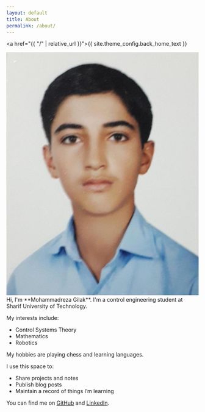 ```yaml
---
layout: default
title: About
permalink: /about/
---
```


<a href="{{ "/" | relative_url }}">{{ site.theme_config.back_home_text }}</a>

<div class="about-section">
  <div class="about-image">
    <img src="/assets/images/Mohammadreza Gilak.jpg" alt="Mohammadreza Gilak">
  </div>

  <div class="about-text" markdown="1">
  Hi, I'm **Mohammadreza Gilak**. I'm a control engineering student at Sharif University of Technology.  
  
  My interests include:  
  - Control Systems Theory  
  - Mathematics  
  - Robotics  
  
  My hobbies are playing chess and learning languages.  
  
  I use this space to:  
  - Share projects and notes  
  - Publish blog posts  
  - Maintain a record of things I’m learning  
  
  You can find me on [GitHub](https://github.com/MRGilak) and [LinkedIn](https://www.linkedin.com/in/mohammadreza-gilak-7aa830226/).
  </div>
</div>
